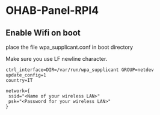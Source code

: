 # OHAB-Panel-RPI4

## Enable Wifi on boot

place the file wpa_supplicant.conf in boot directory

Make sure you use LF newline character.

```terminal
ctrl_interface=DIR=/var/run/wpa_supplicant GROUP=netdev
update_config=1
country=IT

network={
 ssid="<Name of your wireless LAN>"
 psk="<Password for your wireless LAN>"
}
```
